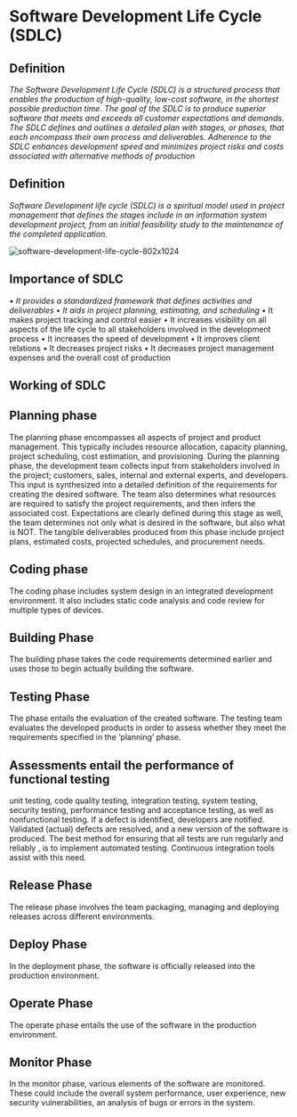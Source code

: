 # Software Development Life Cycle (SDLC)

## Definition
*The Software Development Life Cycle (SDLC) is a structured process that enables the production of high-quality, low-cost software, in the shortest possible production time. The goal of the SDLC is to produce superior software that meets and exceeds all customer expectations and demands. The SDLC defines and outlines a detailed plan with stages, or phases, that each encompass their own process and deliverables. Adherence to the SDLC enhances development speed and minimizes project risks and costs associated with alternative methods of production*
## Definition
*Software Development life cycle (SDLC) is a spiritual model used in project management that defines the stages include in an information system development project, from an initial feasibility study to the maintenance of the completed application.*

![software-development-life-cycle-802x1024](https://user-images.githubusercontent.com/125833255/226198954-bd8df596-ad71-472a-94ca-5592cce11e87.jpg)

 

## Importance of SDLC 
•	*It provides a standardized framework that defines activities and deliverables*
•	*It aids in project planning, estimating, and scheduling*
•	It makes project tracking and control easier
•	It increases visibility on all aspects of the life cycle to all stakeholders involved in the development process
•	It increases the speed of development
•	It improves client relations
•	It decreases project risks
•	It decreases project management expenses and the overall cost of production
## Working of SDLC 
## Planning phase
The planning phase encompasses all aspects of project and product management. This typically includes resource allocation, capacity planning, project scheduling, cost estimation, and provisioning.
During the planning phase, the development team collects input from stakeholders involved in the project; customers, sales, internal and external experts, and developers. This input is synthesized into a detailed definition of the requirements for creating the desired software. The team also determines what resources are required to satisfy the project requirements, and then infers the associated cost.
Expectations are clearly defined during this stage as well, the team determines not only what is desired in the software, but also what is NOT. The tangible deliverables produced from this phase include project plans, estimated costs, projected schedules, and procurement needs. 
## Coding phase
The coding phase includes system design in an integrated development environment. It also includes static code analysis and code review for multiple types of devices.
## Building Phase
The building phase takes the code requirements determined earlier and uses those to begin actually building the software.
## Testing Phase
The phase entails the evaluation of the created software. The testing team evaluates the developed products in order to assess whether they meet the requirements specified in the ‘planning’ phase. 
## Assessments entail the performance of functional testing
unit testing, code quality testing, integration testing, system testing, security testing, performance testing and acceptance testing, as well as nonfunctional testing. If a defect is identified, developers are notified. Validated (actual) defects are resolved, and a new version of the software is produced.
The best method for ensuring that all tests are run regularly and reliably , is to implement automated testing. Continuous integration tools assist with this need.
## Release Phase
The release phase involves the team packaging, managing and deploying releases across different environments.
## Deploy Phase
In the deployment phase, the software is officially released into the production environment. 
## Operate Phase
The operate phase entails the use of the software in the production environment.
## Monitor Phase
In the monitor phase, various elements of the software are monitored. These could include the overall system performance, user experience, new security vulnerabilities, an analysis of bugs or errors in the system.
